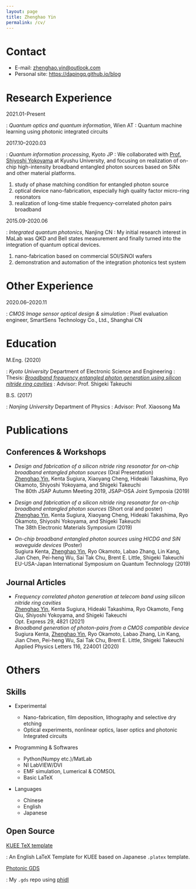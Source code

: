 ```yaml
---
layout: page
title: Zhenghao Yin
permalink: /cv/
---
```


Contact
===================================================

- E-mail: zhenghao.yin@outlook.com
- Personal site: https://dapingq.github.io/blog

Research Experience
===================================================

2021.01-Present

: *Quantum optics and quantum information*, Wien AT
: Quantum machine learning using photonic integrated circuits

2017.10–2020.03

: *Quantum information processing*, Kyoto JP
: We collaborated with [Prof. Shiyoshi Yokoyama][yok-lab] at Kyushu University, and focusing on realization of on-chip high-intensity broadband entangled photon sources based on SiNx and other material platforms.
1. study of phase matching condition for entangled photon source
2. optical device nano-fabrication, especially high quality factor micro-ring resonators
3. realization of long-time stable frequency-correlated photon pairs broadband

[yok-lab]: http://www.cm.kyushu-u.ac.jp/dv15/Yokoyama_Labo.html

2015.09-2020.06

: *Integrated quantum photonics*, Nanjing CN
:  My initial research interest in MaLab was QKD and Bell states measurement and finally turned into the integration of quantum optical devices.
1. nano-fabrication based on commercial SOI/SiNOI wafers
2. demonstration and automation of the integration photonics test system

Other Experience
===================================================

2020.06–2020.11

: *CMOS Image sensor optical design & simulation*
: Pixel evaluation engineer, SmartSens Technology Co., Ltd., Shanghai CN


Education
===================================================================

M.Eng. (2020)

: *Kyoto University* Department of Electronic Science and Engineering
: Thesis: _[Broadband frequency entangled photon generation using silicon nitride ring cavities][thesis]_
: Advisor: Prof. Shigeki Takeuchi

[thesis]: https://github.com/dapingq/master-thesis/blob/master/main.pdf

B.S. (2017)

: *Nanjing University* Department of Physics
: Advisor: Prof. Xiaosong Ma


Publications
===============================================================

Conferences & Workshops
---------------------------------------------------------------------
  
+ *Design and fabrication of a silicon nitride ring resonator for on-chip broadband entangled photon sources* (Oral Presentation)
  <br><u>Zhenghao Yin</u>, Kenta Sugiura, Xiaoyang Cheng, Hideaki Takashima, Ryo Okamoto, Shiyoshi Yokoyama, and Shigeki Takeuchi
  <br>The 80th JSAP Autumn Meeting 2019, JSAP-OSA Joint Symposia (2019)

+ *Design and fabrication of a silicon nitride ring resonator for on-chip broadband entangled photon sources* (Short oral and poster)
  <br><u>Zhenghao Yin</u>, Kenta Sugiura, Xiaoyang Cheng, Hideaki Takashima, Ryo Okamoto, Shiyoshi Yokoyama, and Shigeki Takeuchi
  <br>The 38th Electronic Materials Symposium (2019)
  
+ *On-chip broadband entangled photon sources using HICDG and SiN waveguide devices* (Poster)
  <br> Sugiura Kenta, <u>Zhenghao Yin</u>, Ryo Okamoto, Labao Zhang, Lin Kang, Jian Chen, Pei-heng Wu, Sai Tak Chu, Brent E. Little, Shigeki Takeuchi
  <br>EU-USA-Japan International Symposium on Quantum Technology (2019)

Journal Articles
---------------------------------------------------------------------
+ *Frequency correlated photon generation at telecom band using silicon nitride ring cavities*
   <br> <u>Zhenghao Yin</u>, Kenta Sugiura, Hideaki Takashima, Ryo Okamoto, Feng Qiu, Shiyoshi Yokoyama, and Shigeki Takeuchi
   <br> Opt. Express 29, 4821 (2021)
+ *Broadband generation of photon-pairs from a CMOS compatible device*
   <br> Sugiura Kenta, <u>Zhenghao Yin</u>, Ryo Okamoto, Labao Zhang, Lin Kang, Jian Chen, Pei-heng Wu, Sai Tak Chu, Brent E. Little, Shigeki Takeuchi
   <br> Applied Physics Letters 116, 224001 (2020)

Others
===================================================================

Skills
---------------------------------------------------------------------

- Experimental

  + Nano-fabrication, film deposition, lithography and selective dry etching
  + Optical experiments, nonlinear optics, laser optics and photonic Integrated circuits

- Programming & Softwares

  + Python(Numpy etc.)/MatLab
  + NI LabVIEW/DVI
  + EMF simulation, Lumerical & COMSOL
  + Basic LaTeX

- Languages

  + Chinese
  + English
  + Japanese

Open Source
---------------------------------------------------------------------

[KUEE TeX template](https://github.com/dapingq/kuee) 

: An English LaTeX Template for KUEE based on Japanese `.platex` template.

[Photonic GDS](https://github.com/dapingq/gds)

: My `.gds` repo using [phidl](https://github.com/amccaugh/phidl)


<script>markdeepOptions = {definitionStyle:'short', tocStyle:'short'}</script>
<style>
    dt { width: 230px; font-family: arial}
</style>
